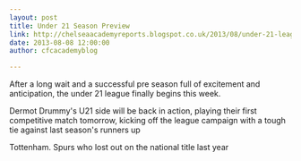 ```yaml
---
layout: post
title: Under 21 Season Preview
link: http://chelseaacademyreports.blogspot.co.uk/2013/08/under-21-league-preview.html
date: 2013-08-08 12:00:00
author: cfcacademyblog

---
```


After a long wait and a successful pre season full of excitement and anticipation, the under 21 league finally begins this week. 

Dermot Drummy's U21 side will be back in action, playing their first competitive match tomorrow, kicking off the league campaign with a tough tie against last season's runners up 

Tottenham. Spurs who lost out on the national title last year